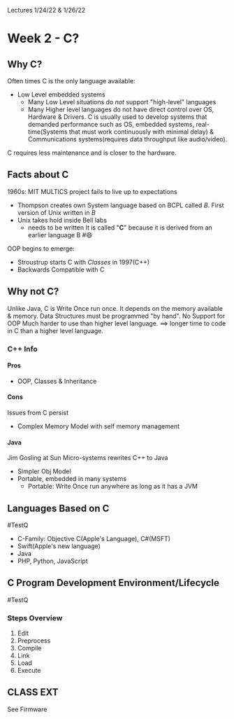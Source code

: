 Lectures 1/24/22 & 1/26/22 

# Week 2 -  C?
## Why C?
Often times C is the only language available:
- Low Level embedded systems
	- Many Low Level situations do *not* support "high-level" languages 
	- Many Higher level languages do not have direct control over OS, Hardware & Drivers.
C is usually used to develop systems that demanded performance such as OS, embedded systems, real-time(Systems that must work continuously with minimal delay) & Communications systems(requires data throughput like audio/video).

C requires less maintenance and is closer to the hardware.

## Facts about C
1960s: MIT MULTICS project fails to live up to expectations
- Thompson creates own System language based on BCPL called *B*. First version of Unix written in *B*
- Unix takes hold inside Bell labs
	- needs to be written 
It is called "**C**" because it is derived from an earlier language B #😄 

OOP begins to emerge:
- Stroustrup starts C with *Classes* in 1997(C++)
- Backwards Compatible with C

## Why not C?
Unlike Java, C is Write Once run once. It depends on the memory available & memory.
Data Structures must be programmed "by hand".
No Support for OOP
Much harder to use than higher level language. $\implies$ longer time to code in C than a higher level language.


### C++ Info
#### Pros
- OOP, Classes & Inheritance
#### Cons
Issues from C persist
- Complex Memory Model with self memory management
#### Java
Jim Gosling at Sun Micro-systems rewrites C++ to Java
- Simpler Obj Model
- Portable, embedded in many systems
	- Portable: Write Once run anywhere as long as it has a JVM

## Languages Based on C
#TestQ
- C-Family: Objective C(Apple's Language), C#(MSFT)
- Swift(Apple's new language)
- Java
- PHP, Python, JavaScript

## C Program Development Environment/Lifecycle
#TestQ 
### Steps Overview 
1. Edit
2. Preprocess
3. Compile
4. Link
5. Load
6. Execute

## CLASS EXT
See Firmware